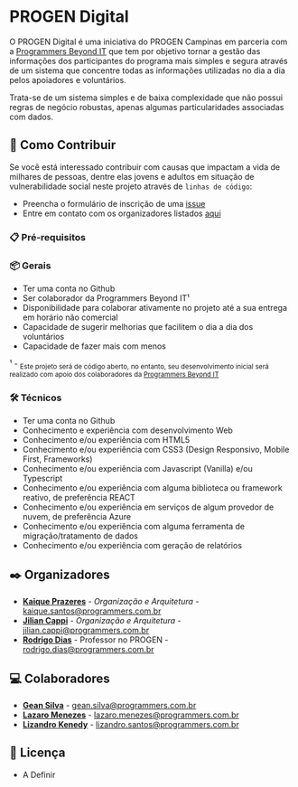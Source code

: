 # PROGEN Digital

O PROGEN Digital é uma iniciativa do PROGEN Campinas em parceria com a [Programmers Beyond IT](https://www.linkedin.com/company/programmersbeyondit/) que tem por objetivo tornar a gestão das informações dos participantes do programa mais simples e segura através de um sistema que concentre todas as informações utilizadas no dia a dia pelos apoiadores e voluntários.

Trata-se de um sistema simples e de baixa complexidade que não possui regras de negócio robustas, apenas algumas particularidades associadas com dados.

## 🚀 Como Contribuir

Se você está interessado contribuir com causas que impactam a vida de milhares de pessoas, dentre elas jovens e adultos em situação de vulnerabilidade social neste projeto através de `linhas de código`:

- Preencha o formulário de inscrição de uma [issue](https://github.com/Progen84/progen-digital-docs/issues/new/choose)
- Entre em contato com os organizadores listados [aqui](https://github.com/Progen84/progen-digital-docs/blob/main/README.md#%EF%B8%8F-organizadores)

### 📋 Pré-requisitos

### 📦 Gerais

- Ter uma conta no Github
- Ser colaborador da Programmers Beyond IT¹
- Disponibilidade para colaborar ativamente no projeto até a sua entrega em horário não comercial
- Capacidade de sugerir melhorias que facilitem o dia a dia dos voluntários
- Capacidade de fazer mais com menos

¹ - <sub>Este projeto será de código aberto, no entanto, seu desenvolvimento inicial será realizado com apoio dos colaboradores da [Programmers Beyond IT](https://www.linkedin.com/company/programmersbeyondit/)</sub>

### 🛠️ Técnicos

- Ter uma conta no Github
- Conhecimento e experiência com desenvolvimento Web
- Conhecimento e/ou experiência com HTML5
- Conhecimento e/ou experiência com CSS3 (Design Responsivo, Mobile First, Frameworks)
- Conhecimento e/ou experiência com Javascript (Vanilla) e/ou Typescript
- Conhecimento e/ou experiência com alguma biblioteca ou framework reativo, de preferência REACT
- Conhecimento e/ou experiência em serviços de algum provedor de nuvem, de preferência Azure
- Conhecimento e/ou experiência com alguma ferramenta de migração/tratamento de dados
- Conhecimento e/ou experiência com geração de relatórios

## ✒️ Organizadores

* **[Kaique Prazeres](https://www.linkedin.com/in/kaiqueprazeres)** - *Organização e Arquitetura* - kaique.santos@programmers.com.br
* **[Jilian Cappi](https://www.linkedin.com/in/jiliancappi)** - *Organização e Arquitetura* - jilian.cappi@programmers.com.br
* **[Rodrigo Dias](mailto:rodrigo.dias@programmers.com.br)** - Professor no PROGEN - rodrigo.dias@programmers.com.br

## 💻 Colaboradores

* **[Gean Silva](https://www.linkedin.com/in/geandeveloper)** - gean.silva@programmers.com.br
* **[Lazaro Menezes](https://www.linkedin.com/in/lazarodm)** - lazaro.menezes@programmers.com.br
* **[Lizandro Kenedy](https://www.linkedin.com/in/lizandrokenedy)** - lizandro.santos@programmers.com.br

## 📄 Licença

- A Definir
